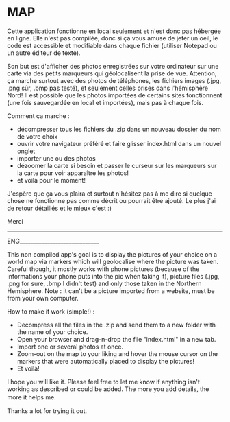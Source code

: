 # MAP

Cette application fonctionne en local seulement et n'est donc pas hébergée en ligne.
Elle n'est pas compilée, donc si ça vous amuse de jeter un oeil, le code est accessible et modifiable dans chaque fichier (utiliser Notepad ou un autre éditeur de texte).

Son but est d'afficher des photos enregistrées sur votre ordinateur sur une carte via des petits marqueurs qui géolocalisent la prise de vue.
Attention, ça marche surtout avec des photos de téléphones, les fichiers images (.jpg, .png sûr, .bmp pas testé), et seulement celles prises dans l'hémisphère Nord!
Il est possible que les photos importées de certains sites fonctionnent (une fois sauvegardée en local et importées), mais pas à chaque fois.


Comment ça marche :

- décompresser tous les fichiers du .zip dans un nouveau dossier du nom de votre choix
- ouvrir votre navigateur préféré et faire glisser index.html dans un nouvel onglet
- importer une ou des photos
- dézoomer la carte si besoin et passer le curseur sur les marqueurs sur la carte pour voir apparaître les photos!
- et voilà pour le moment!

J'espère que ça vous plaira et surtout n'hésitez pas à me dire si quelque chose ne fonctionne pas comme décrit ou pourrait être ajouté.
Le plus j'ai de retour détaillés et le mieux c'est :)

Merci

________________________________
ENG_____________________________

This non compiled app's goal is to display the pictures of your choice on a world map via markers which will geolocalise where the picture was taken.
Careful though, it mostly works with phone pictures (because of the informations your phone puts into the pic when taking it), picture files (.jpg, .png for sure, .bmp I didn't test) and only those taken in the Northern Hemisphere.
Note : it can't be a picture imported from a website, must be from your own computer.

How to make it work (simple!) :
- Decompress all the files in the .zip and send them to a new folder with the name of your choice.
- Open your browser and drag-n-drop the file "index.html" in a new tab.
- Import one or several photos at once.
- Zoom-out on the map to your liking and hover the mouse cursor on the markers that were automatically placed to display the pictures!
- Et voilà!

I hope you will like it.
Please feel free to let me know if anything isn't working as described or could be added.
The more you add details, the more it helps me.　

Thanks a lot for trying it out.
